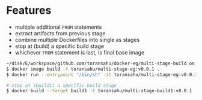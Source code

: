 # Features
- multiple additional `FROM` statements
- extract artifacts from previous stage
- combine multiple Dockerfiles into single as stages
- stop at (build) a specific build stage
- whichever `FROM` statement is last, is final base image

```bash
~/disk/E/workspace/github.com/toransahu/docker-eg/multi-stage-build on  main! ⌚ 23:08:01
$ docker image build -t toransahu/multi-stage-eg:v0.0.1 .
$ docker run --entrypoint "/bin/sh" -it toransahu/multi-stage-eg:v0.0.1

# stop at (build1) a specific build stage
$ docker build --target build1 -t toransahu/multi-stage-build1:v0.0.1 .
```
